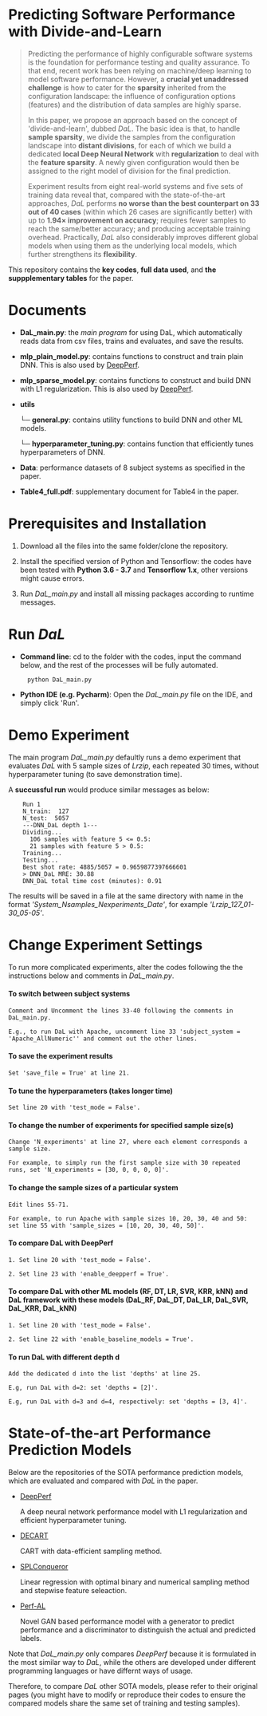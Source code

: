 # Predicting Software Performance with Divide-and-Learn
> Predicting the performance of highly configurable software systems is the foundation for performance testing and quality assurance. To that end, recent work has been relying on machine/deep learning to model software performance. However, a **crucial yet unaddressed challenge** is how to cater for the **sparsity** inherited from the configuration landscape: the influence of configuration options (features) and the distribution of data samples are highly sparse.
> 
> In this paper, we propose an approach based on the concept of 'divide-and-learn', dubbed *DaL*. The basic idea is that, to handle **sample sparsity**, we divide the samples from the configuration landscape into **distant divisions**, for each of which we build a dedicated **local Deep Neural Network** with **regularization** to deal with the **feature sparsity**. A newly given configuration would then be assigned to the right model of division for the final prediction.
> 
> Experiment results from eight real-world systems and five sets of training data reveal that, compared with the state-of-the-art approaches, *DaL* performs **no worse than the best counterpart on 33 out of 40 cases** (within which 26 cases are significantly better) with up to **1.94× improvement on accuracy**; requires fewer samples to reach the same/better accuracy; and producing acceptable training overhead. Practically, *DaL* also considerably improves different global models when using them as the underlying local models, which further strengthens its **flexibility**. 
> 
This repository contains the **key codes**, **full data used**, and **the suppplementary tables** for the paper.

# Documents

- **DaL_main.py**: 
the *main program* for using DaL, which automatically reads data from csv files, trains and evaluates, and save the results.

- **mlp_plain_model.py**:
contains functions to construct and train plain DNN. This is also used by [DeepPerf](https://github.com/DeepPerf/DeepPerf).
    
- **mlp_sparse_model.py**:
contains functions to construct and build DNN with L1 regularization. This is also used by [DeepPerf](https://github.com/DeepPerf/DeepPerf).

- **utils**

    └─ **general.py**:
    contains utility functions to build DNN and other ML models.
    
    └─ **hyperparameter_tuning.py**:
    contains function that efficiently tunes hyperparameters of DNN.
    

- **Data**:
performance datasets of 8 subject systems as specified in the paper.

- **Table4_full.pdf**:
supplementary document for Table4 in the paper.

# Prerequisites and Installation
1. Download all the files into the same folder/clone the repository.

2. Install the specified version of Python and Tensorflow:
the codes have been tested with **Python 3.6 - 3.7** and **Tensorflow 1.x**, other versions might cause errors.

3. Run *DaL_main.py* and install all missing packages according to runtime messages.


# Run *DaL*

- **Command line**: cd to the folder with the codes, input the command below, and the rest of the processes will be fully automated.

        python DaL_main.py
        
- **Python IDE (e.g. Pycharm)**: Open the *DaL_main.py* file on the IDE, and simply click 'Run'.


# Demo Experiment
The main program *DaL_main.py* defaultly runs a demo experiment that evaluates *DaL* with 5 sample sizes of *Lrzip*, 
each repeated 30 times, without hyperparameter tuning (to save demonstration time).

A **succussful run** would produce similar messages as below: 

        Run 1
        N_train:  127
        N_test:  5057
        ---DNN_DaL depth 1---
        Dividing...
          106 samples with feature 5 <= 0.5:
          21 samples with feature 5 > 0.5:
        Training...
        Testing...
        Best shot rate: 4885/5057 = 0.9659877397666601
        > DNN_DaL MRE: 30.88
        DNN_DaL total time cost (minutes): 0.91

The results will be saved in a file at the same directory with name in the format *'System_Nsamples_Nexperiments_Date'*, for example *'Lrzip_127_01-30_05-05'*.

# Change Experiment Settings
To run more complicated experiments, alter the codes following the the instructions below and comments in *DaL_main.py*.

#### To switch between subject systems
    Comment and Uncomment the lines 33-40 following the comments in DaL_main.py.

    E.g., to run DaL with Apache, uncomment line 33 'subject_system = 'Apache_AllNumeric'' and comment out the other lines.


#### To save the experiment results
    Set 'save_file = True' at line 21.
    
    
#### To tune the hyperparameters (takes longer time)
    Set line 20 with 'test_mode = False'.


#### To change the number of experiments for specified sample size(s)
    Change 'N_experiments' at line 27, where each element corresponds a sample size. 

    For example, to simply run the first sample size with 30 repeated runs, set 'N_experiments = [30, 0, 0, 0, 0]'.

#### To change the sample sizes of a particular system
    Edit lines 55-71.

    For example, to run Apache with sample sizes 10, 20, 30, 40 and 50: set line 55 with 'sample_sizes = [10, 20, 30, 40, 50]'.


#### To compare DaL with DeepPerf
    1. Set line 20 with 'test_mode = False'.

    2. Set line 23 with 'enable_deepperf = True'.


#### To compare DaL with other ML models (RF, DT, LR, SVR, KRR, kNN) and DaL framework with these models (DaL_RF, DaL_DT, DaL_LR, DaL_SVR, DaL_KRR, DaL_kNN)
    1. Set line 20 with 'test_mode = False'.

    2. Set line 22 with 'enable_baseline_models = True'.


#### To run DaL with different depth d
    Add the dedicated d into the list 'depths' at line 25.
    
    E.g, run DaL with d=2: set 'depths = [2]'.

    E.g, run DaL with d=3 and d=4, respectively: set 'depths = [3, 4]'.


# State-of-the-art Performance Prediction Models
Below are the repositories of the SOTA performance prediction models, which are evaluated and compared with *DaL* in the paper. 

- [DeepPerf](https://github.com/DeepPerf/DeepPerf)

    A deep neural network performance model with L1 regularization and efficient hyperparameter tuning.

- [DECART](https://github.com/jmguo/DECART)

    CART with data-efficient sampling method.

- [SPLConqueror](https://github.com/se-sic/SPLConqueror)

    Linear regression with optimal binary and numerical sampling method and stepwise feature seleaction.

- [Perf-AL](https://github.com/GANPerf/GANPerf)

    Novel GAN based performance model with a generator to predict performance and a discriminator to distinguish the actual and predicted labels.
    


Note that *DaL_main.py* only compares *DeepPerf* because it is formulated in the most similar way to *DaL*, while the others are developed under different programming languages or have differnt ways of usage. 

Therefore, to compare *DaL* other SOTA models, please refer to their original pages (you might have to modify or reproduce their codes to ensure the compared models share the same set of training and testing samples).
